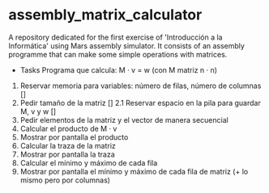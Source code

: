 # assembly_matrix_calculator
A repository dedicated for the first exercise of 'Introducción a la Informática' using Mars assembly simulator. It consists of an assembly programme that can make some simple operations with matrices.

- Tasks
Programa que calcula: M · v = w (con M matriz n · n)

1. Reservar memoria para variables: número de filas, número de columnas []
2. Pedir tamaño de la matriz []
	2.1 Reservar espacio en la pila para guardar M, v y w []
4. Pedir elementos de la matriz y el vector de manera secuencial
5. Calcular el producto de M · v
6. Mostrar por pantalla el producto
7. Calcular la traza de la matriz
8. Mostrar por pantalla la traza
9. Calcular el mínimo y máximo de cada fila
10. Mostrar por pantalla el mínimo y máximo de cada fila de matriz
(+ lo mismo pero por columnas)
